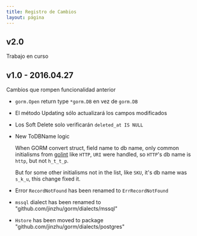 ```yaml
---
title: Registro de Cambios
layout: página
---
```


## v2.0

Trabajo en curso

## v1.0 - 2016.04.27

Cambios que rompen funcionalidad anterior

* `gorm.Open` return type `*gorm.DB` en vez de `gorm.DB`

* El método Updating sólo actualizará los campos modificados

* Los Soft Delete solo verificarán `deleted_at IS NULL`

* New ToDBName logic
    
    When GORM convert struct, field name to db name, only common initialisms from [golint](https://github.com/golang/lint/blob/master/lint.go#L702) like `HTTP`, `URI` were handled, so `HTTP`'s db name is `http`, but not `h_t_t_p`.
    
    But for some other initialisms not in the list, like `SKU`, it's db name was `s_k_u`, this change fixed it.

* Error `RecordNotFound` has been renamed to `ErrRecordNotFound`

* `mssql` dialect has been renamed to "github.com/jinzhu/gorm/dialects/mssql"

* `Hstore` has been moved to package "github.com/jinzhu/gorm/dialects/postgres"